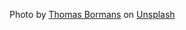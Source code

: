 Photo by <a href="https://unsplash.com/@thomasbormans?utm_source=unsplash&utm_medium=referral&utm_content=creditCopyText">Thomas Bormans</a> on <a href="https://unsplash.com/images/things/clock?utm_source=unsplash&utm_medium=referral&utm_content=creditCopyText">Unsplash</a>
  